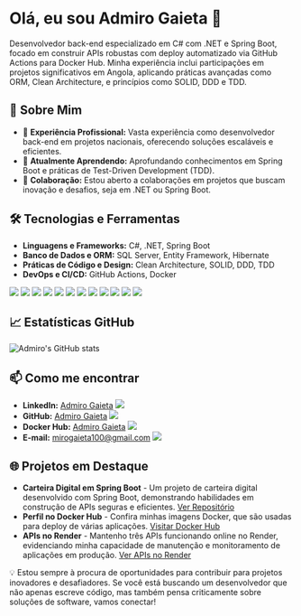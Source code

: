 # Olá, eu sou Admiro Gaieta 👋

Desenvolvedor back-end especializado em C# com .NET e Spring Boot, focado em construir APIs robustas com deploy automatizado via GitHub Actions para Docker Hub. Minha experiência inclui participações em projetos significativos em Angola, aplicando práticas avançadas como ORM, Clean Architecture, e princípios como SOLID, DDD e TDD.

## 🚀 Sobre Mim

- 🔭 **Experiência Profissional:** Vasta experiência como desenvolvedor back-end em projetos nacionais, oferecendo soluções escaláveis e eficientes.
- 🌱 **Atualmente Aprendendo:** Aprofundando conhecimentos em Spring Boot e práticas de Test-Driven Development (TDD).
- 💬 **Colaboração:** Estou aberto a colaborações em projetos que buscam inovação e desafios, seja em .NET ou Spring Boot.

## 🛠️ Tecnologias e Ferramentas

- **Linguagens e Frameworks:** C#, .NET, Spring Boot
- **Banco de Dados e ORM:** SQL Server, Entity Framework, Hibernate
- **Práticas de Código e Design:** Clean Architecture, SOLID, DDD, TDD
- **DevOps e CI/CD:** GitHub Actions, Docker

<img src="https://img.icons8.com/color/48/000000/c-sharp-logo.png"/> <img src="https://img.icons8.com/color/48/000000/dot-net.png"/> <img src="https://img.icons8.com/color/48/000000/spring-logo.png"/> <img src="https://img.icons8.com/color/48/000000/microsoft-sql-server.png"/> <img src="https://img.icons8.com/color/48/000000/entity-framework.png"/> <img src="https://img.icons8.com/color/48/000000/hibernate.png"/> <img src="https://img.icons8.com/color/48/000000/idea.png"/> <img src="https://img.icons8.com/color/48/000000/solid-principles.png"/> <img src="https://img.icons8.com/color/48/000000/domain.png"/> <img src="https://img.icons8.com/color/48/000000/unit-test.png"/> <img src="https://img.icons8.com/material-outlined/48/000000/github.png"/> <img src="https://img.icons8.com/windows/32/000000/docker.png"/>


## 📈 Estatísticas GitHub

![Admiro's GitHub stats](https://github-readme-stats.vercel.app/api?username=admirogaieta&show_icons=true&theme=radical)

## 📫 Como me encontrar

- **LinkedIn:** [Admiro Gaieta](https://www.linkedin.com/in/admiro-gaieta-0a1739188/) [<img src="https://img.icons8.com/color/48/000000/linkedin.png"/>](https://www.linkedin.com/in/admiro-gaieta-0a1739188/)
- **GitHub:** [Admiro Gaieta](https://github.com/AdmiroGaieta) [<img src="https://img.icons8.com/material-sharp/48/000000/github.png"/>](https://github.com/AdmiroGaieta)
- **Docker Hub:** [Admiro Gaieta](https://hub.docker.com/repositories/admiro) [<img src="https://img.icons8.com/windows/32/000000/docker.png"/>](https://hub.docker.com/repositories/admiro)
- **E-mail:** mirogaieta100@gmail.com [<img src="https://img.icons8.com/ios-filled/50/000000/gmail.png"/>](mailto:mirogaieta100@gmail.com)


## 🌐 Projetos em Destaque

- **Carteira Digital em Spring Boot** - Um projeto de carteira digital desenvolvido com Spring Boot, demonstrando habilidades em construção de APIs seguras e eficientes. [Ver Repositório](https://github.com/AdmiroGaieta/Carteira-Digital)
- **Perfil no Docker Hub** - Confira minhas imagens Docker, que são usadas para deploy de várias aplicações. [Visitar Docker Hub](https://hub.docker.com/repositories/admiro)
- **APIs no Render** - Mantenho três APIs funcionando online no Render, evidenciando minha capacidade de manutenção e monitoramento de aplicações em produção. [Ver APIs no Render](https://dashboard.render.com/)

💡 Estou sempre à procura de oportunidades para contribuir para projetos inovadores e desafiadores. Se você está buscando um desenvolvedor que não apenas escreve código, mas também pensa criticamente sobre soluções de software, vamos conectar!







